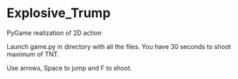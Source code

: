 # Explosive_Trump
PyGame realization of 2D action

Launch game.py in directory with all the files. You have 30 seconds to shoot maximum of TNT.

Use arrows, Space to jump and F to shoot.
